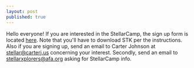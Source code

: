 ```yaml
---
layout: post
published: true
---
```

Hello everyone! If you are interested in the StellarCamp, the sign up form is located [here](https://drive.google.com/file/d/1IifUSZGsJ4O6cpSALCYTRKc65AKXGz9J/view?usp=sharing). Note that you'll have to download STK per the instructions. Also if you are signing up, send an email to Carter Johnson at stellar@carterj.us concerning your interest. Secondly, send an email to stellarxplorers@afa.org asking for StellarCamp info.
